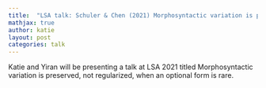 ```yaml
---
title:  "LSA talk: Schuler & Chen (2021) Morphosyntactic variation is preserved, not regularized, when an optional form is rare"
mathjax: true
author: katie
layout: post
categories: talk
---
```



Katie and Yiran will be presenting a talk at LSA 2021 titled Morphosyntactic variation is preserved, not regularized, when an optional form is rare. 
